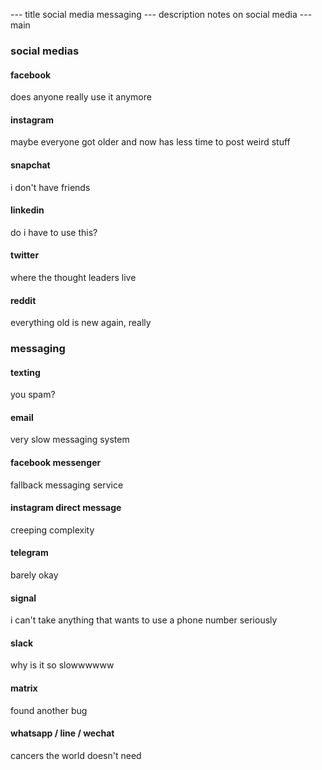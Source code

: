--- title
social media messaging
--- description
notes on social media
--- main


### social medias

#### facebook

does anyone really use it anymore

#### instagram

maybe everyone got older and now has less time to post weird stuff

#### snapchat

i don't have friends

#### linkedin

do i have to use this?

#### twitter

where the thought leaders live

#### reddit

everything old is new again, really

### messaging

#### texting

you spam?

#### email

very slow messaging system

#### facebook messenger

fallback messaging service

#### instagram direct message

creeping complexity

#### telegram

barely okay

#### signal

i can't take anything that wants to use a phone number seriously

#### slack

why is it so slowwwwww

#### matrix

found another bug

#### whatsapp / line / wechat

cancers the world doesn't need
